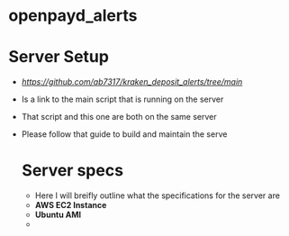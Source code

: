 # openpayd_alerts

# Server Setup 
- *https://github.com/ab7317/kraken_deposit_alerts/tree/main*
- Is a link to the main script that is running on the server
- That script and this one are both on the same server
- Please follow that guide to build and maintain the serve
  
  # Server specs
  - Here I will breifly outline what the specifications for the server are
  - **AWS EC2 Instance**
  - **Ubuntu AMI**
  -  

